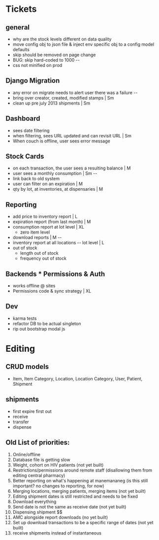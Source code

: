 # Tickets

## general
* why are the stock levels different on data quality
* move config obj to json file & inject env specific obj to a config model defaults
* skip should be removed on page change
* BUG: skip hard-coded to 1000
--
* css not minified on prod

## Django Migration
* any error on migrate needs to alert user there was a failure
--
* bring over creator, created, modified stamps | Sm
* clean up pre july 2013 shipments | Sm

## Dashboard
* sees date filtering
* when filtering, sees URL updated and can revisit URL | Sm
* When couch is offline, user sees error message

## Stock Cards
* on each transaction, the user sees a resulting balance | M
* user sees a monthly consumption | Sm
--
* link back to old system
* user can filter on an expiration | M
* qty by lot, at inventories, at dispensaries | M

## Reporting
* add price to inventory report | L
* expiration report (from last month) | M
* consumption report at lot level | XL
  * zero item level
* download reports | M
--
* inventory report at all locations -- lot level | L
* out of stock
  * length out of stock
  * frequency out of stock

## Backends * Permissions & Auth
* works offline @ sites
* Permissions code & sync strategy | XL

## Dev
* karma tests
* refactor DB to be actual singleton
* rip out bootstrap modal js

# Editing
## CRUD models
* Item, Item Category, Location, Location Category, User, Patient, Shipment
## shipments
  * first expire first out
  * receive
  * transfer
  * dispense


## Old List of priorities:

1. Online/offline
2. Database file is getting slow
3. Weight, cohort on HIV patients (not yet built)
4. Restrictions/permissions around remote staff (disallowing them from editing central pharmacy)
5. Better reporting on what's happening at manemananeg (is this still important? no changes to reporting, for now)
6. Merging locations, merging patients, merging items (not yet built)
7. Editing shipment dates is still restricted and needs to be fixed
8. Download everything
9. Send date is not the same as receive date (not yet built)
10. Dispensing shipment $$
11. AMC alongside report downloads (no yet built)
12. Set up download transactions to be a specific range of dates (not yet built)
13. receive shipments instead of instantaneous 

